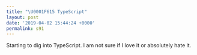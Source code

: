 ```yaml
---
title: "\U0001F615 TypeScript"
layout: post
date: '2019-04-02 15:44:24 +0000'
permalink: s91
---
```

Starting to dig into TypeScript. I am not sure if I love it or absolutely hate it.
